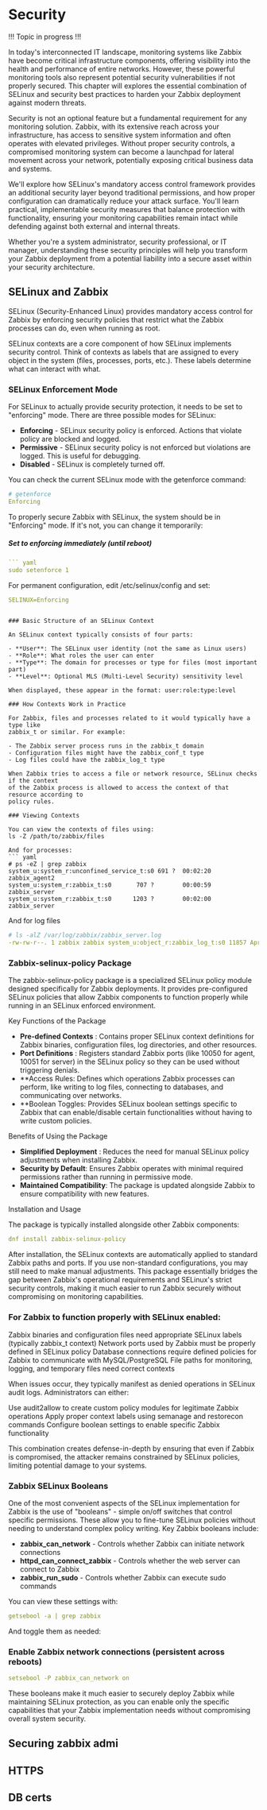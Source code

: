 # Security

!!! Topic in progress !!!



In today's interconnected IT landscape, monitoring systems like Zabbix have become
critical infrastructure components, offering visibility into the health and performance
of entire networks. However, these powerful monitoring tools also represent potential
security vulnerabilities if not properly secured. This chapter will explores the
essential combination of SELinux and security best practices to harden your Zabbix
deployment against modern threats.

Security is not an optional feature but a fundamental requirement for any monitoring
solution. Zabbix, with its extensive reach across your infrastructure, has access
to sensitive system information and often operates with elevated privileges.
Without proper security controls, a compromised monitoring system can become a
launchpad for lateral movement across your network, potentially exposing critical
business data and systems.

We'll explore how SELinux's mandatory access control framework provides an additional
security layer beyond traditional permissions, and how proper configuration can
dramatically reduce your attack surface. You'll learn practical, implementable
security measures that balance protection with functionality, ensuring your monitoring
capabilities remain intact while defending against both external and internal threats.

Whether you're a system administrator, security professional, or IT manager, understanding
these security principles will help you transform your Zabbix deployment from a
potential liability into a secure asset within your security architecture.


## SELinux and Zabbix

SELinux (Security-Enhanced Linux) provides mandatory access control for Zabbix by
enforcing security policies that restrict what the Zabbix processes can do, even
when running as root.

SELinux contexts are a core component of how SELinux implements security control.
Think of contexts as labels that are assigned to every object in the system (files, processes, ports, etc.).
These labels determine what can interact with what.

### SELinux Enforcement Mode
For SELinux to actually provide security protection, it needs to be set to "enforcing" mode. There are three possible modes for SELinux:

- **Enforcing** - SELinux security policy is enforced. Actions that violate policy are blocked and logged.
- **Permissive** - SELinux security policy is not enforced but violations are logged. This is useful for debugging.
- **Disabled** - SELinux is completely turned off.

You can check the current SELinux mode with the getenforce command:
```yaml
# getenforce
Enforcing
```
To properly secure Zabbix with SELinux, the system should be in "Enforcing" mode. If it's not, you can change it temporarily:

##### Set to enforcing immediately (until reboot)
``` yaml
``` yaml
sudo setenforce 1
```
For permanent configuration, edit /etc/selinux/config and set:
``` yaml
SELINUX=Enforcing
```
```

### Basic Structure of an SELinux Context

An SELinux context typically consists of four parts:

- **User**: The SELinux user identity (not the same as Linux users)
- **Role**: What roles the user can enter
- **Type**: The domain for processes or type for files (most important part)
- **Level**: Optional MLS (Multi-Level Security) sensitivity level

When displayed, these appear in the format: user:role:type:level

### How Contexts Work in Practice

For Zabbix, files and processes related to it would typically have a type like
zabbix_t or similar. For example:

- The Zabbix server process runs in the zabbix_t domain
- Configuration files might have the zabbix_conf_t type
- Log files could have the zabbix_log_t type

When Zabbix tries to access a file or network resource, SELinux checks if the context
of the Zabbix process is allowed to access the context of that resource according to
policy rules.

### Viewing Contexts

You can view the contexts of files using:
ls -Z /path/to/zabbix/files

And for processes:
``` yaml
# ps -eZ | grep zabbix
system_u:system_r:unconfined_service_t:s0 691 ?  00:02:20 zabbix_agent2
system_u:system_r:zabbix_t:s0       707 ?        00:00:59 zabbix_server
system_u:system_r:zabbix_t:s0      1203 ?        00:02:00 zabbix_server
```

And for log files
``` yaml
# ls -alZ /var/log/zabbix/zabbix_server.log
-rw-rw-r--. 1 zabbix zabbix system_u:object_r:zabbix_log_t:s0 11857 Apr 26 22:02 /var/log/zabbix/zabbix_server.log
```

### Zabbix-selinux-policy Package

The zabbix-selinux-policy package is a specialized SELinux policy module designed
specifically for Zabbix deployments. It provides pre-configured SELinux policies
that allow Zabbix components to function properly while running in an SELinux enforced
environment.

Key Functions of the Package

- **Pre-defined Contexts** : Contains proper SELinux context definitions for Zabbix
  binaries, configuration files, log directories, and other resources.
- **Port Definitions** : Registers standard Zabbix ports (like 10050 for agent, 10051 for server)
  in the SELinux policy so they can be used without triggering denials.
- **Access Rules: Defines which operations Zabbix processes can perform, like writing
  to log files, connecting to databases, and communicating over networks.
- **Boolean Toggles: Provides SELinux boolean settings specific to Zabbix that can
  enable/disable certain functionalities without having to write custom policies.

Benefits of Using the Package

- **Simplified Deployment** : Reduces the need for manual SELinux policy adjustments when
installing Zabbix.
- **Security by Default**: Ensures Zabbix operates with minimal required permissions rather than running in permissive mode.
- **Maintained Compatibility**: The package is updated alongside Zabbix to ensure compatibility with new features.

Installation and Usage

The package is typically installed alongside other Zabbix components:
``` yaml
dnf install zabbix-selinux-policy
```
After installation, the SELinux contexts are automatically applied to standard Zabbix
paths and ports. If you use non-standard configurations, you may still need to make
manual adjustments.
This package essentially bridges the gap between Zabbix's operational requirements
and SELinux's strict security controls, making it much easier to run Zabbix securely
without compromising on monitoring capabilities.

### For Zabbix to function properly with SELinux enabled:

Zabbix binaries and configuration files need appropriate SELinux labels (typically zabbix_t context)
Network ports used by Zabbix must be properly defined in SELinux policy
Database connections require defined policies for Zabbix to communicate with MySQL/PostgreSQL
File paths for monitoring, logging, and temporary files need correct contexts

When issues occur, they typically manifest as denied operations in SELinux audit logs. Administrators can either:

Use audit2allow to create custom policy modules for legitimate Zabbix operations
Apply proper context labels using semanage and restorecon commands
Configure boolean settings to enable specific Zabbix functionality

This combination creates defense-in-depth by ensuring that even if Zabbix is compromised,
the attacker remains constrained by SELinux policies, limiting potential damage to
your systems.

### Zabbix SELinux Booleans
One of the most convenient aspects of the SELinux implementation for Zabbix is the
use of "booleans" - simple on/off switches that control specific permissions. These
allow you to fine-tune SELinux policies without needing to understand complex policy
writing. Key Zabbix booleans include:

- **zabbix_can_network** - Controls whether Zabbix can initiate network connections
- **httpd_can_connect_zabbix** - Controls whether the web server can connect to Zabbix
- **zabbix_run_sudo** - Controls whether Zabbix can execute sudo commands

You can view these settings with:

``` yaml
getsebool -a | grep zabbix
```
And toggle them as needed:

### Enable Zabbix network connections (persistent across reboots)
```yaml
setsebool -P zabbix_can_network on
```
These booleans make it much easier to securely deploy Zabbix while maintaining SELinux
protection, as you can enable only the specific capabilities that your Zabbix implementation
needs without compromising overall system security.


## Securing zabbix admi

## HTTPS 

## DB certs


